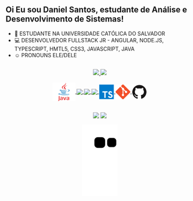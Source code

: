## Oi Eu sou Daniel Santos, estudante de Análise e Desenvolvimento de Sistemas!

- 📘 ESTUDANTE NA UNIVERSIDADE CATÓLICA DO SALVADOR
- 💻 DESENVOLVEDOR FULLSTACK JR - ANGULAR, NODE.JS, TYPESCRIPT, HMTL5, CSS3, JAVASCRIPT, JAVA
-  ☺ PRONOUNS ELE/DELE

##

<div align="center">
  <a href="https://github.com/Dsouza18">
  <img height="180em" src="https://github-readme-stats.vercel.app/api?username=Dsouza18&show_icons=true&theme=tokyonight&include_all_commits=true&count_private=true"/>
  <img height="180em" src="https://github-readme-stats.vercel.app/api/top-langs/?username=Dsouza18&layout=compact&langs_count=7&theme=tokyonight"/>

  
  <div style="display: inline_block"><br>
 <img align="center" height="50" width="60" 
      src="https://raw.githubusercontent.com/devicons/devicon/1119b9f84c0290e0f0b38982099a2bd027a48bf1/icons/java/java-original-wordmark.svg" />
 <img align="center" heigth="30" width="40"
      src="https://cdn.jsdelivr.net/gh/devicons/devicon/icons/html5/html5-original.svg" />
 <img align="center" heigth="30" width="40"
      src="https://cdn.jsdelivr.net/gh/devicons/devicon/icons/bootstrap/bootstrap-plain.svg" />
 <img align="center" heigth="30" width="40"
      src="https://cdn.jsdelivr.net/gh/devicons/devicon/icons/css3/css3-plain-wordmark.svg" />
 <img align="center" heigth="30" width="40"        src="https://raw.githubusercontent.com/devicons/devicon/1119b9f84c0290e0f0b38982099a2bd027a48bf1/icons/typescript/typescript-original.svg"/>
     <img align="center" heigth="30" width="40" src="https://raw.githubusercontent.com/devicons/devicon/1119b9f84c0290e0f0b38982099a2bd027a48bf1/icons/git/git-original.svg"/>
      <img align="center" heigth="30" width="40" style="background-color: #fffff"
           src="https://raw.githubusercontent.com/devicons/devicon/1119b9f84c0290e0f0b38982099a2bd027a48bf1/icons/github/github-original.svg"/>
    
##
    
  <a href = "mailto:daniel.santos1805@hotmail.com"><img src="https://img.shields.io/badge/-Outlook-%23333?style=for-the-badge&logo=gmail&logoColor=white" target="_blank"></a>
  <a href="https://www.linkedin.com/in/daniel-santos-2b2505129/" target="_blank"><img src="https://img.shields.io/badge/-LinkedIn-%230077B5?style=for-the-badge&logo=linkedin&logoColor=white" target="_blank"></a> 
 
  ![Snake animation](https://github.com/Dsouza18/Dsouza18/blob/output/github-contribution-grid-snake.svg)
 
